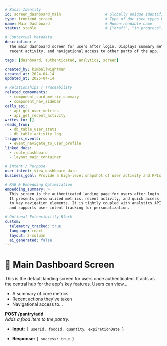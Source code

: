 ```yaml
---
# Basic Identity
id: screen_dashboard_main                    # Globally unique identifier
type: frontend_screen                        # Type of doc (see types below)
name: Main Dashboard                         # Human-readable name
status: stable                               # ["draft", "in_progress", "stable", "deprecated"]

# Contextual Metadata
description: >
  The main dashboard screen for users after login. Displays summary metrics, 
  recent activity, and navigational access to other parts of the app.

tags: [dashboard, authenticated, analytics, screen]

created_by: kimballwightman
created_at: 2024-04-14
updated_at: 2025-04-14

# Relationships / Traceability
related_components:
  - component_card_metric_summary
  - component_nav_sidebar
calls_api:
  - api_get_user_metrics
  - api_get_recent_activity
writes_to: []
reads_from:
  - db_table_user_stats
  - db_table_activity_log
triggers_events:
  - event_navigate_to_user_profile
linked_docs:
  - route_dashboard
  - layout_main_container

# Intent / Purpose
user_intent: view_dashboard_data
business_goal: Provide a high-level snapshot of user activity and KPIs

# RAG & Embedding Optimization
embedding_summary: >
  This screen is the authenticated landing page for users after login. 
  It presents personalized metrics, recent activity, and quick access 
  to key navigation elements. It is tightly coupled with analytics API endpoints 
  and supports user intent tracking for personalization.

# Optional Extensibility Block
custom:
  telemetry_tracked: true
  language: react
  layout: 2-column
  ai_generated: false
---
```


# 📱 Main Dashboard Screen

This is the default landing screen for users once authenticated. It acts as the central hub for the app's key features. Users can view...

- A summary of core metrics
- Recent actions they've taken
- Navigational access to...

**POST /pantry/add**  
_Adds a food item to the pantry._

- **Input:** `{ userId, foodId, quantity, expirationDate }`
    
- **Response:** `{ success: true }`